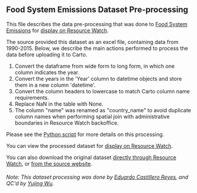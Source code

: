 ## Food System Emissions Dataset Pre-processing
This file describes the data pre-processing that was done to [Food System Emissions](https://edgar.jrc.ec.europa.eu/edgar_food#wtsau) for [display on Resource Watch](https://bit.ly/3yEqprW).

The source provided this dataset as an excel file, containing data from 1990-2015. Below, we describe the main actions performed to process the data before uploading it to Carto.

1. Convert the dataframe from wide form to long form, in which one column indicates the year.
2. Convert the years in the 'Year' column to datetime objects and store them in a new column 'datetime'.
3. Convert the column headers to lowercase to match Carto column name requirements.
4. Replace NaN in the table with None.
5. The column "name" was renamed as "country_name" to avoid duplicate column names when performing spatial join with administrative boundaries in Resource Watch backoffice.

Please see the [Python script](https://github.com/resource-watch/data-pre-processing/tree/master/foo_060_rw0_food_system_emissions/foo_060_rw0_food_system_emissions_processing.py) for more details on this processing.

You can view the processed dataset for [display on Resource Watch](https://bit.ly/3yEqprW).

You can also download the original dataset [directly through Resource Watch](https://wri-public-data.s3.amazonaws.com/resourcewatch/foo_060_rw0_food_system_emissions.zip), or [from the source website](https://edgar.jrc.ec.europa.eu/edgar_food#wtsau).

###### Note: This dataset processing was done by [Eduardo Castillero Reyes](https://wrimexico.org/profile/eduardo-castillero-reyes), and QC'd by [Yujing Wu](https://www.wri.org/profile/yujing-wu).
